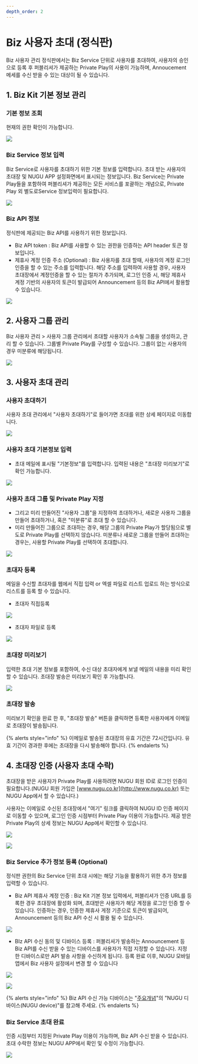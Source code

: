 ```yaml
---
depth_order: 2
---
```


# Biz 사용자 초대 (정식판)

Biz 사용자 관리 정식판에서는 Biz Service 단위로 사용자를 초대하여, 사용자의 승인으로 등록 후 퍼블리셔가 제공하는 Private Play의 사용이 가능하며, Annoucement 메세를 수신 받을 수 있는 대상이 될 수 있습니다.

## 1. Biz Kit 기본 정보 관리

### 기본 정보 조회

현재의 권한 확인이 가능합니다.

![](../../assets/images/enrolled-user-invitation-biz-01.png)

### Biz Service 정보 입력

Biz Service로 사용자를 초대하기 위한 기본 정보를 입력합니다. 초대 받는 사용자의 초대장 및 NUGU APP 설정화면에서 표시되는 정보입니다. Biz Service는 Private Play들을 포함하여 퍼블리셔가 제공하는 모든 서비스를 포괄하는 개념으로, Private Play 외 별도로Service 정보입력이 필요합니다.

![](../../assets/images/enrolled-user-invitation-biz-02.png)

### Biz API 정보

정식판에 제공되는 Biz API를 사용하기 위한 정보입니다.

* Biz API token : Biz API를 사용할 수 있는 권한을 인증하는 API header 토큰 정보입니다.
* 제휴사 계정 인증 주소 (Optional) : Biz 사용자를 초대 할때, 사용자의 계정 로그인 인증을 할 수 있는 주소를 입력합니다. 해당 주소를 입력하여 사용할 경우, 사용자 초대장에서 계정인증을 할 수 있는 절차가 추가되며, 로그인 인증 시, 해당 제휴사 계정 기반의 사용자의 토큰이 발급되어 Announcement 등의 Biz API에서 활용할 수 있습니다.

![](../../assets/images/enrolled-user-invitation-biz-03.png)

## 2. 사용자 그룹 관리

Biz 사용자 관리 > 사용자 그룹 관리에서 초대할 사용자가 소속될 그룹을 생성하고, 관리 할 수 있습니다. 그룹별 Private Play를 구성할 수 있습니다. 그룹이 없는 사용자의 경우 미분류에 해당됩니다.

![](../../assets/images/enrolled-user-invitation-trial-02.png)

## 3. 사용자 초대 관리

### 사용자 초대하기

사용자 초대 관리에서 "사용자 초대하기"로 들어가면 초대를 위한 상세 페이지로 이동합니다.

![](../../assets/images/enrolled-user-invitation-trial-03.png)

### 사용자 초대 기본정보 입력

* 초대 메일에 표시될 "기본정보"를 입력합니다. 입력된 내용은 "초대장 미리보기"로 확인 가능합니다.

![](../../assets/images/enrolled-user-invitation-trial-04.png)

### **사용자 초대 그룹 및 Private Play 지정**

* 그리고 미리 만들어진 "사용자 그룹"을 지정하여 초대하거나, 새로운 사용자 그룹을 만들어 초대하거나, 혹은 "미분류"로 초대 할 수 있습니다.
* 미리 만들어진 그룹으로 초대하는 경우, 해당 그룹의 Private Play가 할당됨으로 별도로 Private Play를 선택하지 않습니다. 미분류나 새로운 그룹을 만들어 초대하는 경우는, 사용할 Private Play를 선택하여 초대합니다.

![](../../assets/images/enrolled-user-invitation-trial-05.png)

### 초대자 등록

메일을 수신할 초대자를 웹에서 직접 입력 or 엑셀 파일로 리스트 업로드 하는 방식으로 리스트를 등록 할 수 있습니다.

* 초대자 직접등록

![](../../assets/images/enrolled-user-invitation-trial-06.png)

* 초대자 파일로 등록

![](../../assets/images/enrolled-user-invitation-trial-07.png)

### 초대장 미리보기

입력한 초대 기본 정보를 포함하여, 수신 대상 초대자에게 보낼 메일의 내용을 미리 확인 할 수 있습니다. 초대장 발송은 미리보기 확인 후 가능합니다.

![](../../assets/images/enrolled-user-invitation-trial-08.png)

### 초대장 발송

미리보기 확인을 완료 한 후, "초대장 발송" 버튼을 클릭하면 등록한 사용자에게 이메일로 초대장이 발송됩니다.

{% alerts style="info" %}
이메일로 발송된 초대장의 유효 기간은 72시간입니다. 유효 기간이 경과한 후에는 초대장을 다시 발송해야 합니다.
{% endalerts %}

## 4. 초대장 인증 (사용자 초대 수락)

초대장을 받은 사용자가 Private Play를 사용하려면 NUGU 회원 ID로 로그인 인증이 필요합니다.(NUGU 회원 가입은 [www.nugu.co.kr](http://www.nugu.co.kr) 또는 NUGU App에서 할 수 있습니다.)

사용자는 이메일로 수신된 초대장에서 "여기" 링크를 클릭하여 NUGU ID 인증 페이지로 이동할 수 있으며, 로그인 인증 시점부터 Private Play 이용이 가능합니다. 제공 받은 Private Play의 상세 정보는 NUGU App에서 확인할 수 있습니다.

![](../../assets/images/enrolled-user-invitation-trial-09.png)

![](../../assets/images/enrolled-user-invitation-biz-04.png)

### Biz Service 추가 정보 등록 (Optional)

정식판 권한의 Biz Service 단위 초대 시에는 해당 기능을 활용하기 위한 추가 정보를 입력할 수 있습니다.

* Biz API 제휴사 계정 인증 : Biz Kit 기본 정보 입력에서, 퍼블리셔가 인증 URL를 등록한 경우 초대장에 활성화 되며, 초대받은 사용자가 해당 계정을 로그인 인증 할 수 있습니다. 인증하는 경우, 인증한 제휴사 게정 기준으로 토큰이 발급되어, Announcement 등의 Biz API 수신 시 활용 될 수 있습니다.

![](../../assets/images/enrolled-user-invitation-biz-05.png)

* BIz API 수신 동의 및 디바이스 등록 : 퍼블리셔가 발송하는 Announcement 등 Biz API를 수신 받을 수 있는 디바이스를 사용자가 직접 지정할 수 있습니다. 지정한 디바이스로만 API 발송 사항을 수신하게 됩니다. 등록 완료 이후, NUGU 모바일 앱에서 Biz 사용자 설정에서 변경 할 수 있습니다

![](../../assets/images/enrolled-user-invitation-biz-06.png)

![](../../assets/images/enrolled-user-invitation-biz-07.png)

{% alerts style="info" %}
Biz API 수신 가능 디바이스는 "[주요개념](../nugu-biz-concept)"의 "NUGU 디바이스(NUGU device)"를 참고해 주세요.
{% endalerts %}

### Biz Service 초대 완료

인증 시점부터 지정된 Private Play 이용이 가능하며, Biz API 수신 받을 수 있습니다. 초대 수락한 정보는 NUGU APP에서 확인 및 수정이 가능합니다.

![](../../assets/images/enrolled-user-invitation-biz-08.png)
